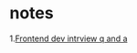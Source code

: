 # notes


1.[Frontend dev intrview q and a](https://github.com/pavankumar106/notes/blob/main/frontend/q-and-a.md)
